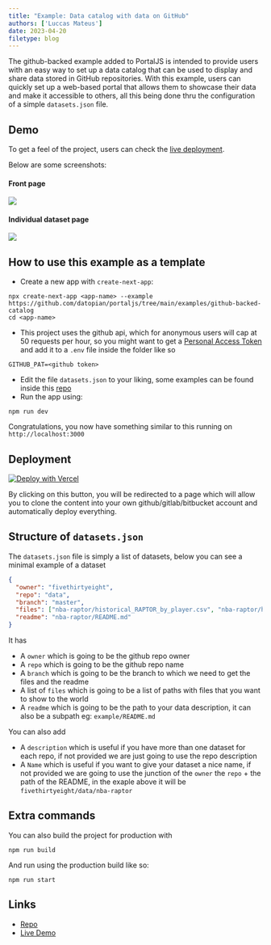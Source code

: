 ```yaml
---
title: "Example: Data catalog with data on GitHub"
authors: ['Luccas Mateus']
date: 2023-04-20
filetype: blog
---
```


The github-backed example added to PortalJS is intended to provide users with an easy way to set up a data catalog that can be used to display and share data stored in GitHub repositories. With this example, users can quickly set up a web-based portal that allows them to showcase their data and make it accessible to others, all this being done thru the configuration of a simple `datasets.json` file.

## Demo

To get a feel of the project, users can check the [live deployment](https://example.portaljs.org).

Below are some screenshots:

#### Front page

![](https://i.imgur.com/jAljJ9C.png)

#### Individual dataset page

![](https://i.imgur.com/AoJd4O0.png)

## How to use this example as a template

- Create a new app with `create-next-app`:
```
npx create-next-app <app-name> --example https://github.com/datopian/portaljs/tree/main/examples/github-backed-catalog
cd <app-name>
```

- This project uses the github api, which for anonymous users will cap at 50 requests per hour, so you might want to get a [Personal Access Token](https://docs.github.com/en/authentication/keeping-your-account-and-data-secure/creating-a-personal-access-token) and add it to a `.env` file inside the folder like so

```
GITHUB_PAT=<github token>
```

- Edit the file `datasets.json` to your liking, some examples can be found inside this [repo](https://github.com/datasets)
- Run the app using:

```
npm run dev
```

Congratulations, you now have something similar to this running on `http://localhost:3000`

## Deployment

[![Deploy with Vercel](https://vercel.com/button)](https://vercel.com/new/clone?repository-url=https%3A%2F%2Fgithub.com%2Fdatopian%2Fportaljs%2Ftree%2Fmain%2Fexamples%2Fgithub-backed-catalog)

By clicking on this button, you will be redirected to a page which will allow you to clone the content into your own github/gitlab/bitbucket account and automatically deploy everything.


## Structure of `datasets.json`

The `datasets.json` file is simply a list of datasets, below you can see a minimal example of a dataset

```json
{
  "owner": "fivethirtyeight",
  "repo": "data",
  "branch": "master",
  "files": ["nba-raptor/historical_RAPTOR_by_player.csv", "nba-raptor/historical_RAPTOR_by_team.csv"],
  "readme": "nba-raptor/README.md"
}
```

It has

- A `owner` which is going to be the github repo owner
- A `repo` which is going to be the github repo name
- A `branch` which is going to be the branch to which we need to get the files and the readme
- A list of `files` which is going to be a list of paths with files that you want to show to the world
- A `readme` which is going to be the path to your data description, it can also be a subpath eg: `example/README.md`

You can also add

- A `description` which is useful if you have more than one dataset for each repo, if not provided we are just going to use the repo description
- A `Name` which is useful if you want to give your dataset a nice name, if not provided we are going to use the junction of the `owner` the `repo` + the path of the README, in the exaple above it will be `fivethirtyeight/data/nba-raptor`

## Extra commands

You can also build the project for production with

```
npm run build
```

And run using the production build like so:

```
npm run start
```

## Links

- [Repo](https://github.com/datopian/portaljs/tree/main/examples/github-backed-catalog)  
- [Live Demo](https://example.portaljs.org)  
